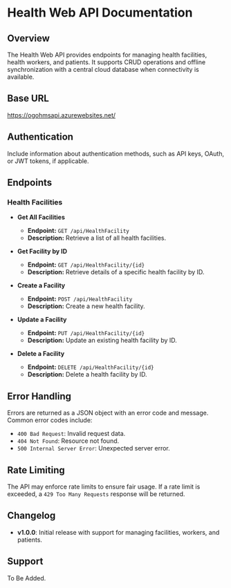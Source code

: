 # Health Web API Documentation

## Overview
The Health Web API provides endpoints for managing health facilities, health workers, and patients. It supports CRUD operations and offline synchronization with a central cloud database when connectivity is available.

## Base URL
https://ogohmsapi.azurewebsites.net/


## Authentication
Include information about authentication methods, such as API keys, OAuth, or JWT tokens, if applicable.

## Endpoints

### Health Facilities

- **Get All Facilities**
  - **Endpoint:** `GET /api/HealthFacility`
  - **Description:** Retrieve a list of all health facilities.


- **Get Facility by ID**
  - **Endpoint:** `GET /api/HealthFacility/{id}`
  - **Description:** Retrieve details of a specific health facility by ID.

- **Create a Facility**
  - **Endpoint:** `POST /api/HealthFacility`
  - **Description:** Create a new health facility.


- **Update a Facility**
  - **Endpoint:** `PUT /api/HealthFacility/{id}`
  - **Description:** Update an existing health facility by ID.


- **Delete a Facility**
  - **Endpoint:** `DELETE /api/HealthFacility/{id}`
  - **Description:** Delete a health facility by ID.

## Error Handling
Errors are returned as a JSON object with an error code and message. Common error codes include:
- `400 Bad Request`: Invalid request data.
- `404 Not Found`: Resource not found.
- `500 Internal Server Error`: Unexpected server error.

## Rate Limiting
The API may enforce rate limits to ensure fair usage. If a rate limit is exceeded, a `429 Too Many Requests` response will be returned.

## Changelog
- **v1.0.0**: Initial release with support for managing facilities, workers, and patients.

## Support
To Be Added.
